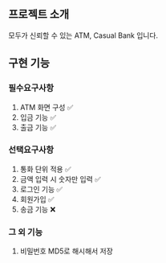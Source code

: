 ## 프로젝트 소개
모두가 신뢰할 수 있는 ATM, Casual Bank 입니다.

## 구현 기능
### 필수요구사항
1. ATM 화면 구성 ✅
2. 입금 기능 ✅
3. 출금 기능 ✅

### 선택요구사항
1. 통화 단위 적용 ✅
2. 금액 입력 시 숫자만 입력 ✅
3. 로그인 기능 ✅
4. 회원가입 ✅
5. 송금 기능 ❌

### 그 외 기능
1. 비밀번호 MD5로 해시해서 저장
